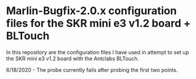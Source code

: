 # Marlin-Bugfix-2.0.x configuration files for the SKR mini e3 v1.2 board + BLTouch

In this repository are the configuration files I have used in attempt to set up the SKR mini e3 v1.2 board with the Antclabs BLTouch.

6/18/2020 - The probe currently fails after probing the first two points. 
